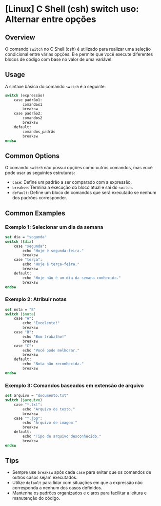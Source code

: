 # [Linux] C Shell (csh) switch uso: Alternar entre opções

## Overview
O comando `switch` no C Shell (csh) é utilizado para realizar uma seleção condicional entre várias opções. Ele permite que você execute diferentes blocos de código com base no valor de uma variável.

## Usage
A sintaxe básica do comando `switch` é a seguinte:

```csh
switch (expressão)
    case padrão1:
        comandos1
        breaksw
    case padrão2:
        comandos2
        breaksw
    default:
        comandos_padrão
        breaksw
endsw
```

## Common Options
O comando `switch` não possui opções como outros comandos, mas você pode usar as seguintes estruturas:

- `case`: Define um padrão a ser comparado com a expressão.
- `breaksw`: Termina a execução do bloco atual e sai do `switch`.
- `default`: Define um bloco de comandos que será executado se nenhum dos padrões corresponder.

## Common Examples

### Exemplo 1: Selecionar um dia da semana
```csh
set dia = "segunda"
switch ($dia)
    case "segunda":
        echo "Hoje é segunda-feira."
        breaksw
    case "terça":
        echo "Hoje é terça-feira."
        breaksw
    default:
        echo "Hoje não é um dia da semana conhecido."
        breaksw
endsw
```

### Exemplo 2: Atribuir notas
```csh
set nota = "B"
switch ($nota)
    case "A":
        echo "Excelente!"
        breaksw
    case "B":
        echo "Bom trabalho!"
        breaksw
    case "C":
        echo "Você pode melhorar."
        breaksw
    default:
        echo "Nota não reconhecida."
        breaksw
endsw
```

### Exemplo 3: Comandos baseados em extensão de arquivo
```csh
set arquivo = "documento.txt"
switch ($arquivo)
    case "*.txt":
        echo "Arquivo de texto."
        breaksw
    case "*.jpg":
        echo "Arquivo de imagem."
        breaksw
    default:
        echo "Tipo de arquivo desconhecido."
        breaksw
endsw
```

## Tips
- Sempre use `breaksw` após cada `case` para evitar que os comandos de outros casos sejam executados.
- Utilize `default` para lidar com situações em que a expressão não corresponda a nenhum dos casos definidos.
- Mantenha os padrões organizados e claros para facilitar a leitura e manutenção do código.